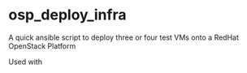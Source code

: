 # osp_deploy_infra
A quick ansible script to deploy three or four test VMs onto a RedHat OpenStack Platform

Used with 
